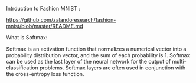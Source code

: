 Intrduction to Fashion MNIST : 

https://github.com/zalandoresearch/fashion-mnist/blob/master/README.md

What is Softmax:

Softmax is an activation function that normalizes a numerical vector into a probability distribution vector, and the sum of each probability is 1. Softmax can be used as the last layer of the neural network for the output of multi-classification problems. Softmax layers are often used in conjunction with the cross-entropy loss function.
